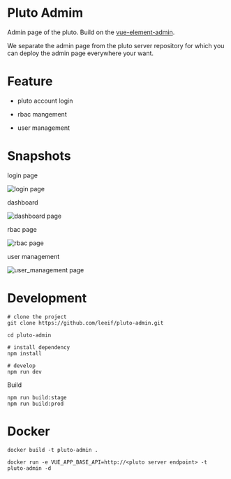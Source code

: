 Pluto Admim
===
Admin page of the pluto. Build on the [vue-element-admin](https://github.com/PanJiaChen/vue-element-admin).

We separate the admin page from the pluto server repository for which you can deploy the admin page everywhere your want.

Feature
===

* pluto account login

* rbac mangement

* user management

Snapshots
===

login page

![login page](https://github.com/leeif/pluto-admin/blob/master/snapshots/login.png)

dashboard

![dashboard page](https://github.com/leeif/pluto-admin/blob/master/snapshots/dashboard.png)

rbac page

![rbac page](https://github.com/leeif/pluto-admin/blob/master/snapshots/rbac.png)

user management

![user_management page](https://github.com/leeif/pluto-admin/blob/master/snapshots/user_managment.png)

Development
===

```
# clone the project
git clone https://github.com/leeif/pluto-admin.git

cd pluto-admin

# install dependency
npm install

# develop
npm run dev
```

Build
```
npm run build:stage
npm run build:prod
```

Docker
===

```
docker build -t pluto-admin .

docker run -e VUE_APP_BASE_API=http://<pluto server endpoint> -t pluto-admin -d
```
